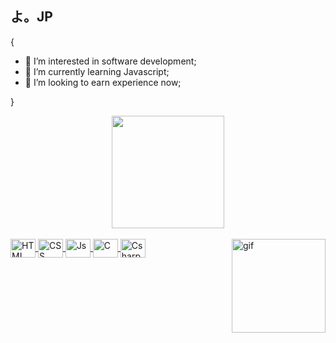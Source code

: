 ## よ。JP
{
- 👀 I’m interested in software development;
- 🌱 I’m currently learning Javascript;
- 💞️ I’m looking to earn experience now;

}

<div align="center">
  <a href="https://github.com/jpmrangel">
  <img height="180em" src="https://github-readme-stats.vercel.app/api/top-langs/?username=jpmrangel&layout=compact&langs_count=7&theme=dark"/>
</div>
  
<div style="display: inline_block"><br>
  <img align="center" alt="HTML" height="30" width="40" src="https://cdn.jsdelivr.net/gh/devicons/devicon/icons/html5/html5-original.svg">
  <img align="center" alt="CSS" height="30" width="40" src="https://cdn.jsdelivr.net/gh/devicons/devicon/icons/css3/css3-original.svg">
  <img align="center" alt="Js" height="30" width="40" src="https://cdn.jsdelivr.net/gh/devicons/devicon/icons/javascript/javascript-original.svg">
  <img align="center" alt="C" height="30" width="40" src="https://cdn.jsdelivr.net/gh/devicons/devicon/icons/c/c-original.svg">
  <img align="center" alt="Csharp" height="30" width="40" src="https://cdn.jsdelivr.net/gh/devicons/devicon/icons/csharp/csharp-original.svg">
  <img align="right" alt="gif" height="150" src="https://media.giphy.com/media/3oKIPnAiaMCws8nOsE/giphy.gif?cid=ecf05e476u536pv3arnm6sk1tlo6ugd0yx98b9jrz7tui4qu&rid=giphy.gif&ct=g">
</div>
  
  ##

<div>
  <h3></h3>
  <div align="center">
    
  <!--![Snake animation](https://github.com/jpmrangel/jpmrangel/blob/output/github-contribution-grid-snake.svg)-->  
    
</div>
